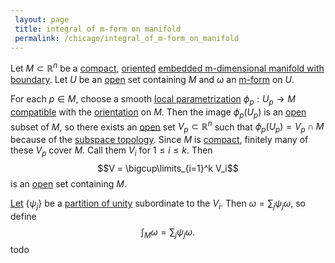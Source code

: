 ```yaml
---
 layout: page
 title: integral of m-form on manifold
 permalink: /chicago/integral_of_m-form_on_manifold
---
```

Let $M\subset\mathbb R^n$ be a [compact](https://mathgloss.github.io/MathGloss/chicago/compact), [oriented](https://mathgloss.github.io/MathGloss/chicago/oriented_manifold) [embedded m-dimensional manifold with boundary](https://mathgloss.github.io/MathGloss/chicago/embedded_m-dimensional_manifold_with_boundary). Let $U$ be an [open](https://mathgloss.github.io/MathGloss/chicago/open) set containing $M$ and $\omega$ an [m-form](https://mathgloss.github.io/MathGloss/chicago/differential_k-form) on $U$. 

For each $p \in M$, choose a smooth [local parametrization](https://mathgloss.github.io/MathGloss/chicago/local_parametrization) $\phi_p: U_p \to M$ [compatible](https://mathgloss.github.io/MathGloss/chicago/compatibility_with_orientation) with the [orientation](https://mathgloss.github.io/MathGloss/chicago/orientation) on $M$. Then the image $\phi_p(U_p)$ is an [open](https://mathgloss.github.io/MathGloss/chicago/open) subset of $M$, so there exists an [open](https://mathgloss.github.io/MathGloss/chicago/open) set $V_p \subset \mathbb R^n$ such that $\phi_p(U_p) = V_p \cap M$ because of the [subspace topology](https://mathgloss.github.io/MathGloss/chicago/subspace_topology). Since $M$ is [compact](https://mathgloss.github.io/MathGloss/chicago/compact), finitely many of these $V_p$ cover $M$. Call them $V_i$ for $1\leq i \leq k$. Then $$V = \bigcup\limits_{i=1}^k V_i$$ is an [open](https://mathgloss.github.io/MathGloss/chicago/open) set containing $M$. 

[Let](https://mathgloss.github.io/MathGloss/chicago/existence_of_partitions_of_unity) $\{\psi_j\}$ be a [partition of unity](https://mathgloss.github.io/MathGloss/chicago/partition_of_unity) subordinate to the $V_i$. Then $\omega = \sum_{j} \psi_j \omega$, so define $$\int_M \omega = \sum_{j} \psi_j\omega.$$ todo 

